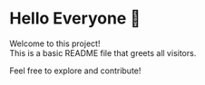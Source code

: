 # Hello Everyone 👋

Welcome to this project!  
This is a basic README file that greets all visitors.

Feel free to explore and contribute!
